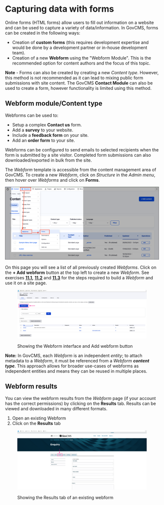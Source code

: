 # Capturing data with forms

Online forms (HTML forms) allow users to fill out information on a website and can be used to capture a variety of data/information. In GovCMS, forms can be created in the following ways:

* Creation of **custom forms** (this requires development expertise and would be done by a development partner or in-house development team).
* Creation of a new **Webform** using the "Webform Module". This is the recommended option for content authors and the focus of this topic.

**Note** - Forms can also be created by creating a new _Content type_. However, this method is not recommended as it can lead to mixing public form submissions with site content. The GovCMS **Contact Module** can also be used to create a form, however functionality is limited using this method.

## Webform module/Content type

Webforms can be used to:

* Setup a complex **Contact us** form.
* Add a **survey** to your website.
* Include a **feedback form** on your site.
* Add an **order form** to your site.

Webforms can be configured to send emails to selected recipients when the form is submitted by a site visitor. Completed form submissions can also downloaded/exported in bulk from the site.

The _Webform_ template is accessible from the content management area of GovCMS. To create a new _Webform_, click on _Structure_ in the _Admin menu_, then hover over _Webforms_ and click on **Forms**.

![Image of accessing Webforms from Admin menu](../.gitbook/assets/Unit-11-Webforms-1.png)

On this page you will see a list of all previously created _Webforms_. Click on the **+ Add webform** button at the top left to create a new _Webform_. See exercises [**11.1**](exercise-11-1-create-a-basic-webform.md)**,** [**11.2**](exercise-11-2-attach-a-form-to-a-webform-page.md) and [**11.3**](exercise-11-3-create-an-event-registration-form.md) for the steps required to build a _Webform_ and use it on a site page.

<figure><img src="../.gitbook/assets/image (49).png" alt=""><figcaption><p>Showing the Webform interface and Add webform button</p></figcaption></figure>

**Note:** In GovCMS, each _Webform_ is an independent _entity_; to attach metadata to a _Webform_, it must be referenced from a _Webform_ _**content type**_. This approach allows for broader use-cases of webforms as independent entities and means they can be reused in multiple places.

## Webform results

You can view the webform results from the _Webform_ page (if your account has the correct permissions) by clicking on the **Results** tab. Results can be viewed and downloaded in many different formats.

1. Open an existing Webform
2. Click on the **Results** tab

<figure><img src="../.gitbook/assets/image (50).png" alt=""><figcaption><p>Showing the Results tab of an existing webform</p></figcaption></figure>
